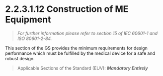 # 2.2.3.1.12 Construction of ME Equipment
>*For further information please refer to section 15 of IEC 60601-1 and ISO 80601-2-84.*

This section of the GS provides the minimum requirements for design performance which must be fulfilled by the medical device for a safe and robust design.

> Applicable Sections of the Standard (EUV):
***Mandatory Entirely***
